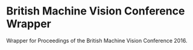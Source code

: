 # British Machine Vision Conference Wrapper

Wrapper for Proceedings of the British Machine Vision Conference 2016.
